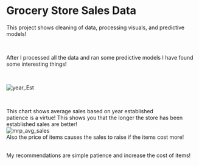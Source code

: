 # Grocery Store Sales Data

This project shows cleaning of data, processing visuals, and predictive models!
<br/>

<br/>

After I processed all the data and ran some predictive models I have found some interesting things!

<br/>

![year_Est](https://user-images.githubusercontent.com/94756228/150715432-49944751-e4fb-4308-aa60-ee90013b67cc.png)

<br/>

This chart shows average sales based on year established 
<br/>
patience is a virtue! This shows you that the longer the store has been established sales are better!
<br/>
![mrp_avg_sales](https://user-images.githubusercontent.com/94756228/150716113-a2e43406-c48d-493a-8d0c-ddf294b7e036.png)
<br/>
Also the price of items causes the sales to raise if the items cost more!

<br/>
My recommendations are simple patience and increase the cost of items!

